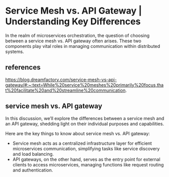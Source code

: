 # Service Mesh vs. API Gateway | Understanding Key Differences

In the realm of microservices orchestration, the question of choosing between a service mesh vs. API gateway often arises. These two components play vital roles in managing communication within distributed systems.

## references

https://blog.dreamfactory.com/service-mesh-vs-api-gateway/#:~:text=While%20service%20meshes%20primarily%20focus,that%20facilitate%20and%20streamline%20communication.

## service mesh vs. API gateway

In this discussion, we’ll explore the differences between a service mesh and an API gateway, shedding light on their individual purposes and capabilities.

Here are the key things to know about service mesh vs. API gateway:

- Service mesh acts as a centralized infrastructure layer for efficient microservices communication, simplifying tasks like service discovery and load balancing.
- API gateways, on the other hand, serves as the entry point for external clients to access microservices, managing functions like request routing and authentication.
